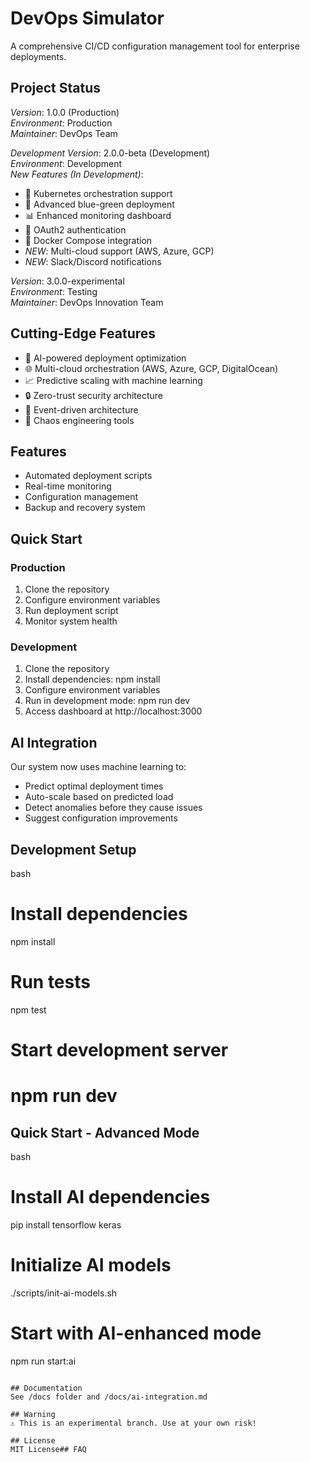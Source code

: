 # DevOps Simulator

A comprehensive CI/CD configuration management tool for enterprise deployments.

## Project Status
*Version*: 1.0.0 (Production)  
*Environment*: Production  
*Maintainer*: DevOps Team  

*Development Version*: 2.0.0-beta (Development)  
*Environment*: Development  
*New Features (In Development)*:
- 🚀 Kubernetes orchestration support
- 🔄 Advanced blue-green deployment
- 📊 Enhanced monitoring dashboard
- 🔐 OAuth2 authentication
- 🐳 Docker Compose integration
- *NEW*: Multi-cloud support (AWS, Azure, GCP)
- *NEW*: Slack/Discord notifications

*Version*: 3.0.0-experimental  
*Environment*: Testing  
*Maintainer*: DevOps Innovation Team

## Cutting-Edge Features
- 🤖 AI-powered deployment optimization
- 🌐 Multi-cloud orchestration (AWS, Azure, GCP, DigitalOcean)
- 📈 Predictive scaling with machine learning
- 🔒 Zero-trust security architecture
- 🌊 Event-driven architecture
- 🎯 Chaos engineering tools

## Features
- Automated deployment scripts
- Real-time monitoring
- Configuration management
- Backup and recovery system

## Quick Start

### Production
1. Clone the repository
2. Configure environment variables
3. Run deployment script
4. Monitor system health

### Development
1. Clone the repository
2. Install dependencies: npm install
3. Configure environment variables
4. Run in development mode: npm run dev
5. Access dashboard at http://localhost:3000

## AI Integration
Our system now uses machine learning to:
- Predict optimal deployment times
- Auto-scale based on predicted load
- Detect anomalies before they cause issues
- Suggest configuration improvements


## Development Setup
bash
# Install dependencies
npm install

# Run tests
npm test

# Start development server
npm run dev
=======
## Quick Start - Advanced Mode
bash
# Install AI dependencies
pip install tensorflow keras

# Initialize AI models
./scripts/init-ai-models.sh

# Start with AI-enhanced mode
npm run start:ai
```

## Documentation
See /docs folder and /docs/ai-integration.md

## Warning
⚠ This is an experimental branch. Use at your own risk!

## License
MIT License# #   F A Q  
 